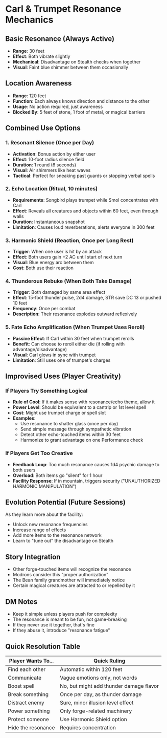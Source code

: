 # Carl & Trumpet Resonance Mechanics

## Basic Resonance (Always Active)
- **Range**: 30 feet
- **Effect**: Both vibrate slightly
- **Mechanical**: Disadvantage on Stealth checks when together
- **Visual**: Faint blue shimmer between them occasionally

## Location Awareness
- **Range**: 120 feet  
- **Function**: Each always knows direction and distance to the other
- **Usage**: No action required, just awareness
- **Blocked By**: 5 feet of stone, 1 foot of metal, or magical barriers

## Combined Use Options

### 1. Resonant Silence (Once per Day)
- **Activation**: Bonus action by either user
- **Effect**: 10-foot radius silence field
- **Duration**: 1 round (6 seconds)
- **Visual**: Air shimmers like heat waves
- **Tactical**: Perfect for sneaking past guards or stopping verbal spells

### 2. Echo Location (Ritual, 10 minutes)
- **Requirements**: Songbird plays trumpet while Smol concentrates with Carl
- **Effect**: Reveals all creatures and objects within 60 feet, even through walls
- **Duration**: Instantaneous snapshot
- **Limitation**: Causes loud reverberations, alerts everyone in 300 feet

### 3. Harmonic Shield (Reaction, Once per Long Rest)
- **Trigger**: When one user is hit by an attack
- **Effect**: Both users gain +2 AC until start of next turn
- **Visual**: Blue energy arc between them
- **Cost**: Both use their reaction

### 4. Thunderous Rebuke (When Both Take Damage)
- **Trigger**: Both damaged by same area effect
- **Effect**: 15-foot thunder pulse, 2d4 damage, STR save DC 13 or pushed 10 feet
- **Frequency**: Once per combat
- **Description**: Their resonance explodes outward reflexively

### 5. Fate Echo Amplification (When Trumpet Uses Reroll)
- **Passive Effect**: If Carl within 30 feet when trumpet rerolls
- **Benefit**: Can choose to reroll either die (if rolling with advantage/disadvantage)
- **Visual**: Carl glows in sync with trumpet
- **Limitation**: Still uses one of trumpet's charges

## Improvised Uses (Player Creativity)

### If Players Try Something Logical
- **Rule of Cool**: If it makes sense with resonance/echo theme, allow it
- **Power Level**: Should be equivalent to a cantrip or 1st level spell
- **Cost**: Might use trumpet charge or spell slot
- **Examples**:
  - Use resonance to shatter glass (once per day)
  - Send simple message through sympathetic vibration
  - Detect other echo-touched items within 30 feet
  - Harmonize to grant advantage on one Performance check

### If Players Get Too Creative
- **Feedback Loop**: Too much resonance causes 1d4 psychic damage to both users
- **Overload**: Both items go "silent" for 1 hour
- **Facility Response**: If in mountain, triggers security ("UNAUTHORIZED HARMONIC MANIPULATION")

## Evolution Potential (Future Sessions)
As they learn more about the facility:
- Unlock new resonance frequencies
- Increase range of effects
- Add more items to the resonance network
- Learn to "tune out" the disadvantage on Stealth

## Story Integration
- Other forge-touched items will recognize the resonance
- Modrons consider this "proper authorization"
- The Bean family grandmother will immediately notice
- Certain magical creatures are attracted to or repelled by it

## DM Notes
- Keep it simple unless players push for complexity
- The resonance is meant to be fun, not game-breaking
- If they never use it together, that's fine
- If they abuse it, introduce "resonance fatigue"

## Quick Resolution Table
| Player Wants To... | Quick Ruling |
|-------------------|--------------|
| Find each other | Automatic within 120 feet |
| Communicate | Vague emotions only, not words |
| Boost spell | No, but might add thunder damage flavor |
| Break something | Once per day, as thunder damage |
| Distract enemy | Sure, minor illusion level effect |
| Power something | Only forge-related machinery |
| Protect someone | Use Harmonic Shield option |
| Hide the resonance | Requires concentration |